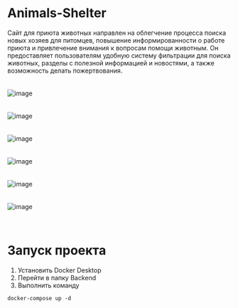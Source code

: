 # Animals-Shelter
Cайт для приюта животных направлен на облегчение процесса поиска новых хозяев для питомцев, повышение информированности о работе приюта и привлечение внимания к вопросам помощи животным. Он предоставляет пользователям удобную систему фильтрации для поиска животных, разделы с полезной информацией и новостями, а также возможность делать пожертвования.
<br/>
<br/>
<br/>
![image](https://github.com/user-attachments/assets/922c4e46-bd7e-41be-9657-74ac99722d62)
<br/>
<br/>
<br/>
![image](https://github.com/user-attachments/assets/174d0f35-eb15-43ad-a957-a25c457b03ab)
<br/>
<br/>
<br/>
![image](https://github.com/user-attachments/assets/9b458c55-5ed5-4ce4-9cf7-d98dd401c0e2)
<br/>
<br/>
<br/>
![image](https://github.com/user-attachments/assets/9bf13754-eb45-411f-b3e6-2b9e3c9cbdbd)
<br/>
<br/>
<br/>
![image](https://github.com/user-attachments/assets/1a2ae777-5ab5-4140-bb26-8412504e2aa3)
<br/>
<br/>
<br/>
![image](https://github.com/user-attachments/assets/9310ea60-116d-45be-83c8-8983721a7864)
<br/>
<br/>
<br/>
# Запуск проекта
1. Установить Docker Desktop
2. Перейти в папку Backend
3. Выполнить команду
```
docker-compose up -d
```
